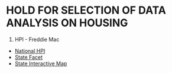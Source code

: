 # HOLD FOR SELECTION OF DATA ANALYSIS ON HOUSING

1. HPI - Freddie Mac
  * [National HPI][1]
  * [State Facet][2]
  * [State Interactive Map][3]


[1]: https://github.com/stuartiquinn/Housing_Analysis/blob/master/HPI_FRE/FRE_Natl_HPI.md
[2]: https://github.com/stuartiquinn/Housing_Analysis/blob/master/HPI_FRE/FRE_State_HPI_Facet.md
[3]: HOLD
